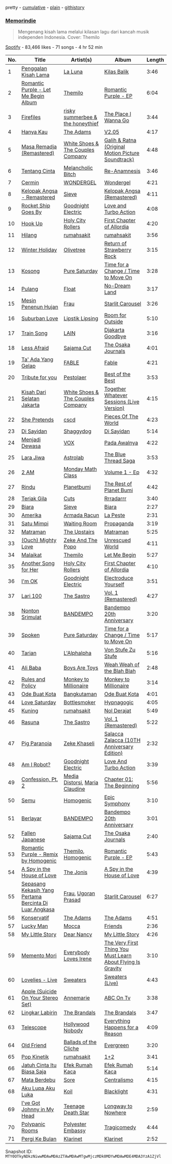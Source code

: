 pretty - [cumulative](/playlists/cumulative/37i9dQZF1DXaERaPeATJvJ.md) - [plain](/playlists/plain/37i9dQZF1DXaERaPeATJvJ) - [githistory](https://github.githistory.xyz/mackorone/spotify-playlist-archive/blob/main/playlists/plain/37i9dQZF1DXaERaPeATJvJ)

### [Memorindie](https://open.spotify.com/playlist/37i9dQZF1DXaERaPeATJvJ)

> Mengenang kisah lama melalui kilasan lagu dari kancah musik independen Indonesia\. Cover: Themilo

[Spotify](https://open.spotify.com/user/spotify) - 83,466 likes - 71 songs - 4 hr 52 min

| No. | Title | Artist(s) | Album | Length |
|---|---|---|---|---|
| 1 | [Penggalan Kisah Lama](https://open.spotify.com/track/6CgS033Lai60cUo17xKNUV) | [La Luna](https://open.spotify.com/artist/70vCC614T0CWhPaIjDo9Na) | [Kilas Balik](https://open.spotify.com/album/4dAo8QjTz9yvUGPgUUBn8p) | 3:46 |
| 2 | [Romantic Purple \- Let Me Begin Album](https://open.spotify.com/track/6JjYT1lxRn254qiQWrRXaJ) | [Themilo](https://open.spotify.com/artist/59sKn5XeA4AI4WdrlW25aS) | [Romantic Purple \- EP](https://open.spotify.com/album/2RJrXpRa29oFThJT95I0OO) | 6:04 |
| 3 | [Firefiles](https://open.spotify.com/track/4Vg4wDdSihxcGQhXHSEzMj) | [risky summerbee & the honeythief](https://open.spotify.com/artist/08nbcEsElBbqPXrXnPVYdy) | [The Place I Wanna Go](https://open.spotify.com/album/1EtoolKNgWx0OoIJNDtZWt) | 3:44 |
| 4 | [Hanya Kau](https://open.spotify.com/track/3UfR1fCPSLK4AXyl5QtKqN) | [The Adams](https://open.spotify.com/artist/0zuIBB0gRxp4i4E2gvrcoM) | [V2.05](https://open.spotify.com/album/72g5NvgwUJDA45iqYPltFG) | 4:17 |
| 5 | [Masa Remadja \(Remastered\)](https://open.spotify.com/track/0iVAkXQiLOb20NIfwLdTBe) | [White Shoes & The Couples Company](https://open.spotify.com/artist/5wm369wshLgPTaW2TDwkus) | [Galih & Ratna \(Original Motion Picture Soundtrack\)](https://open.spotify.com/album/0KBEON1Bmw2aQBAjNU2IFn) | 4:48 |
| 6 | [Tentang Cinta](https://open.spotify.com/track/2yQ7b1nWiSlhVr3c9kxZGB) | [Melancholic Bitch](https://open.spotify.com/artist/6xVkcJWlKGooyShOdqh7ZC) | [Re\-Anamnesis](https://open.spotify.com/album/6U17ll6J80hIzIijDmWu7U) | 3:46 |
| 7 | [Cermin](https://open.spotify.com/track/3QqEFHU2gPzV0nq277y9fK) | [WONDERGEL](https://open.spotify.com/artist/7kqRQuWrQEUJECtxamxmr3) | [Wondergel](https://open.spotify.com/album/0ljj3xlOQw965rlOFF5xnJ) | 4:21 |
| 8 | [Kelopak Angsa \- Remastered](https://open.spotify.com/track/0YyNk502FhwF3KjTbyAMsb) | [Sieve](https://open.spotify.com/artist/6UtGpQD2GgpZBkU3WlqcJB) | [Kelopak Angsa \(Remastered\)](https://open.spotify.com/album/4LLtGY51tbEFAxAT82dAjb) | 4:11 |
| 9 | [Rocket Ship Goes By](https://open.spotify.com/track/4t3xYJuEtE62BnjpkIlzdz) | [Goodnight Electric](https://open.spotify.com/artist/01mXW5OUPBFLlEDcYwD3zE) | [Love and Turbo Action](https://open.spotify.com/album/1ecP2zCsQt5tnXQjtT3Snd) | 4:08 |
| 10 | [Hook Up](https://open.spotify.com/track/7MiiJTXScerKHs4TkqXX1e) | [Holy City Rollers](https://open.spotify.com/artist/1xX7RmaDFxsvVtR9l8qJ4v) | [First Chapter of Allordia](https://open.spotify.com/album/7DVn7xIvYUsPGFjLwTeJff) | 4:20 |
| 11 | [Hilang](https://open.spotify.com/track/59be0zIdpIlGnpGBq17JB2) | [rumahsakit](https://open.spotify.com/artist/1Foqp2ngVCEaD2xKanB7QP) | [rumahsakit](https://open.spotify.com/album/6UGe4giZjoyqAku6wQaxdw) | 3:56 |
| 12 | [Winter Holiday](https://open.spotify.com/track/0IxXRtwQGRBZTEYPmG00Ag) | [Olivetree](https://open.spotify.com/artist/0YrrDoXzukjGeE16uxqQft) | [Return of Strawberry Rock](https://open.spotify.com/album/5PsgYpiJfgCwkbfRUL97B2) | 3:15 |
| 13 | [Kosong](https://open.spotify.com/track/0bwy5RyhiWUVMXRt4MOVFA) | [Pure Saturday](https://open.spotify.com/artist/0rewGqZI1o6eLWEgWo4Hyn) | [Time for a Change / Time to Move On](https://open.spotify.com/album/7lbJEFQEGUs1pBQfOcbdKV) | 3:28 |
| 14 | [Pulang](https://open.spotify.com/track/5Ge3e6dV4wsae8lDQQq8PY) | [Float](https://open.spotify.com/artist/1g7ocdBhmOogW1VAYBtgZf) | [No\-Dream Land](https://open.spotify.com/album/48T59PbJb3U3MHLS5UiuRX) | 3:17 |
| 15 | [Mesin Penenun Hujan](https://open.spotify.com/track/6WObOPPp4yKnwiL6abeA35) | [Frau](https://open.spotify.com/artist/57aIUWdoh4cKqfr78UksRS) | [Starlit Carousel](https://open.spotify.com/album/7xqaytUNMT0NZ14KMYAI1M) | 3:26 |
| 16 | [Suburban Love](https://open.spotify.com/track/5idywMLoczcnF9P3w26bTq) | [Lipstik Lipsing](https://open.spotify.com/artist/4TjOT7gITmHkn7X0NUEPhc) | [Room for Outside](https://open.spotify.com/album/6Zt1SG67JijuskYbTSwxDs) | 5:10 |
| 17 | [Train Song](https://open.spotify.com/track/7oEEo9d9ajxiwOyMnWnE67) | [LAIN](https://open.spotify.com/artist/7jl1uHLFhjyTBm7VhEJkfc) | [Djakarta Goodbye](https://open.spotify.com/album/1yBGzjyYGCLkPs9VwQh1qo) | 3:16 |
| 18 | [Less Afraid](https://open.spotify.com/track/3e88hGhAYY2aBh3YAhlyCz) | [Sajama Cut](https://open.spotify.com/artist/33lCWREMjKEXJHUMbSkZle) | [The Osaka Journals](https://open.spotify.com/album/43Prz8VTzCcSjELmqhoLUZ) | 4:01 |
| 19 | [Ta' Ada Yang Gelap](https://open.spotify.com/track/0csrfbjfJcRxCDcp4KzhDO) | [FABLE](https://open.spotify.com/artist/6GoEL7hKaBGHSLoDkcFMNm) | [Fable](https://open.spotify.com/album/3ItOraUy3QuOtiiWHAVFO9) | 4:21 |
| 20 | [Tribute for you](https://open.spotify.com/track/6DyR1o2aSYZhvJPwAVkjVX) | [Pestolaer](https://open.spotify.com/artist/1gpfHCNfV3ODeF7f6YfsSF) | [Best of the Best](https://open.spotify.com/album/0ywMYhZ1UwaSMvuIO2HiMI) | 3:53 |
| 21 | [Kisah Dari Selatan Jakarta](https://open.spotify.com/track/20qm0yBgr7ylY91vKp7SpY) | [White Shoes & The Couples Company](https://open.spotify.com/artist/5wm369wshLgPTaW2TDwkus) | [Together Whatever Sessions \(Live Version\)](https://open.spotify.com/album/0eXX7sZMrUItp9FT6FTWdl) | 4:15 |
| 22 | [She Pretends](https://open.spotify.com/track/7EBjzSq8dyhwZvNsDtdOjY) | [cscd](https://open.spotify.com/artist/7bKRgEFmYuAzF3xSbI5ftZ) | [Pieces Of The World](https://open.spotify.com/album/6tDKVE1hkmrXUD87JJe0F7) | 4:23 |
| 23 | [Di Sayidan](https://open.spotify.com/track/5lTnUb4IgWgsEiJseldpkM) | [Shaggydog](https://open.spotify.com/artist/0AjuoWaVVGH41iEhASaj2r) | [Di Sayidan](https://open.spotify.com/album/1UYpybR1fl9rAxK89RbCEH) | 5:14 |
| 24 | [Menjadi Dewasa](https://open.spotify.com/track/0GesyQ4yRafkQoXuA1VMcT) | [VOX](https://open.spotify.com/artist/0T90XEl0OLRsdEmE42DNLX) | [Pada Awalnya](https://open.spotify.com/album/5MHkgIcCWTujqjrwqgLZcq) | 4:22 |
| 25 | [Lara Jiwa](https://open.spotify.com/track/0sdb241qppgCn1Q918ujCn) | [Astrolab](https://open.spotify.com/artist/0wp0iMyEsrQjUDYSHXsSup) | [The Blue Thread Saga](https://open.spotify.com/album/3iob7TFfoadjFlKyeq4zun) | 3:53 |
| 26 | [2 AM](https://open.spotify.com/track/71x7IYQXrCv8Pd2CX39oQm) | [Monday Math Class](https://open.spotify.com/artist/2TEO3mpRZL9jXJakMGTF3J) | [Volume 1 \- Ep](https://open.spotify.com/album/6cHlFXEzCz5A4zIIy0hdNX) | 4:32 |
| 27 | [Rindu](https://open.spotify.com/track/3bgzKtiWqtUkzTQvvX7QQf) | [Planetbumi](https://open.spotify.com/artist/6Gowlt8jc4QjTj8bhDSbPI) | [The Rest of Planet Bumi](https://open.spotify.com/album/4nsL12Cl2TIugB7O9RAZjk) | 4:42 |
| 28 | [Teriak Gila](https://open.spotify.com/track/3O8aGQKFWHyq0UwJyzFtGG) | [Cuts](https://open.spotify.com/artist/6jnTaV0jKpS85zcC4ybsft) | [Rrradarrr](https://open.spotify.com/album/53HlDsygw2WROw5dc4vzt8) | 3:40 |
| 29 | [Biara](https://open.spotify.com/track/2G38QfmlWGmAnMISsx6EeV) | [Sieve](https://open.spotify.com/artist/6UtGpQD2GgpZBkU3WlqcJB) | [Biara](https://open.spotify.com/album/3v1Q7EALIjc7mB1PRVfDTQ) | 2:27 |
| 30 | [Amerika](https://open.spotify.com/track/4brj3kqJtL7DIiA7vxAbyy) | [Armada Racun](https://open.spotify.com/artist/4eQQrNIgQpYGk0MvdNHncq) | [La Peste](https://open.spotify.com/album/2ymuB5HHTqFqKDN6y2ADwa) | 2:31 |
| 31 | [Satu Mimpi](https://open.spotify.com/track/4xbWESPCXzpARtbmb5hqp5) | [Waiting Room](https://open.spotify.com/artist/720vBDH1DJ0UaLXmfTMs46) | [Propaganda](https://open.spotify.com/album/6qTGWkGYvVv3Y5HtJ10cpi) | 3:19 |
| 32 | [Matraman](https://open.spotify.com/track/6mvnlHczAMdRctsgfbA4tY) | [The Upstairs](https://open.spotify.com/artist/0EyRRRjkb75NnZx3G0JXul) | [Matraman](https://open.spotify.com/album/04W8ZfHK51vMEqT1Pjg32p) | 5:25 |
| 33 | [\(Ouch\) Mighty Love](https://open.spotify.com/track/6fKHg8pucl8ZFj07NVEBvk) | [Zeke And The Popo](https://open.spotify.com/artist/1NpRXY8edspDqltxFmbZ4j) | [Unrescued World](https://open.spotify.com/album/0knRYnWDxaU96s6cOEu8BF) | 4:11 |
| 34 | [Malaikat](https://open.spotify.com/track/3LBoldNcoz7ALLUGEieC6O) | [Themilo](https://open.spotify.com/artist/59sKn5XeA4AI4WdrlW25aS) | [Let Me Begin](https://open.spotify.com/album/0tqaPIvkArC3EZ8sYmkLAy) | 5:27 |
| 35 | [Another Song for Her](https://open.spotify.com/track/5wR3uyU7yPCQaDp2cSq9c7) | [Holy City Rollers](https://open.spotify.com/artist/1xX7RmaDFxsvVtR9l8qJ4v) | [First Chapter of Allordia](https://open.spotify.com/album/7DVn7xIvYUsPGFjLwTeJff) | 4:10 |
| 36 | [I'm OK](https://open.spotify.com/track/69xEITRbwTnRYEBGTdy3Kp) | [Goodnight Electric](https://open.spotify.com/artist/01mXW5OUPBFLlEDcYwD3zE) | [Electroduce Yourself](https://open.spotify.com/album/2BhBRPic40xAcJMKMt8Fzk) | 3:51 |
| 37 | [Lari 100](https://open.spotify.com/track/73X5FjXQtQHPCnZGc8UJxd) | [The Sastro](https://open.spotify.com/artist/4RcRA0H94M5m9D97A5jLD0) | [Vol\. 1 \(Remastered\)](https://open.spotify.com/album/3fw17ulJYKEQkDbWV3LTE0) | 4:27 |
| 38 | [Nonton Srimulat](https://open.spotify.com/track/43YNype2Bng8TrSkWD3htz) | [BANDEMPO](https://open.spotify.com/artist/0JKGXfROquGhxuydA0tvOx) | [Bandempo 20th Anniversary](https://open.spotify.com/album/2XO48VaowaWFOvY48Sia4y) | 3:20 |
| 39 | [Spoken](https://open.spotify.com/track/208KDxFGSAbH5ZYA1ktBuk) | [Pure Saturday](https://open.spotify.com/artist/0rewGqZI1o6eLWEgWo4Hyn) | [Time for a Change / Time to Move On](https://open.spotify.com/album/7lbJEFQEGUs1pBQfOcbdKV) | 5:17 |
| 40 | [Tarian](https://open.spotify.com/track/1QVHsfLzOrsoKJTbRnbWZS) | [L'Alphalpha](https://open.spotify.com/artist/46ipdIq678HcnKpQqYFPuh) | [Von Stufe Zu Stufe](https://open.spotify.com/album/3xBAgVZ2bjZeUbRmO4CMUH) | 5:16 |
| 41 | [Ali Baba](https://open.spotify.com/track/7hyVSfiu8VEKYh2l8eAiIb) | [Boys Are Toys](https://open.spotify.com/artist/1b2zga59ICvBeqJ9uuxuu5) | [Weah Weah of the Blah Blah](https://open.spotify.com/album/5W6e1kRTkcmSQPNPiEeYCI) | 2:48 |
| 42 | [Rules and Policy](https://open.spotify.com/track/0pJAkqb1ZHCdxohhD7M5w8) | [Monkey to Millionaire](https://open.spotify.com/artist/3CvmuoTHGPRoQLO4N64C98) | [Monkey to Millionaire](https://open.spotify.com/album/4pNR7Opym7bbZdBcDgf8DY) | 3:14 |
| 43 | [Ode Buat Kota](https://open.spotify.com/track/2jkubtUODXk1fbYFx4z9US) | [Bangkutaman](https://open.spotify.com/artist/241HQhMPjYIvEBJgh78302) | [Ode Buat Kota](https://open.spotify.com/album/00c4Anc1uWsQCVijdCTJwB) | 4:01 |
| 44 | [Love Saturday](https://open.spotify.com/track/24unKxTtjxhMSIJ64XbFCS) | [Bottlesmoker](https://open.spotify.com/artist/16MalIQgGrZWovgflIVr0I) | [Hypnagogic](https://open.spotify.com/album/2feY3htG1EXcmCBTfyLE5F) | 4:05 |
| 45 | [Kuning](https://open.spotify.com/track/5vIXRsAZwa8uvXBhTNWTiK) | [rumahsakit](https://open.spotify.com/artist/1Foqp2ngVCEaD2xKanB7QP) | [Nol Derajat](https://open.spotify.com/album/79HenduAxtzqwIznxHKJ8F) | 5:49 |
| 46 | [Rasuna](https://open.spotify.com/track/53osj6QMqLcS0hri9bcrsz) | [The Sastro](https://open.spotify.com/artist/4RcRA0H94M5m9D97A5jLD0) | [Vol\. 1 \(Remastered\)](https://open.spotify.com/album/3fw17ulJYKEQkDbWV3LTE0) | 5:22 |
| 47 | [Pig Paranoia](https://open.spotify.com/track/4ynxHnSWd8VGoocpWpSvTT) | [Zeke Khaseli](https://open.spotify.com/artist/3XBY4eyiy1tI1SKwkvWokU) | [Salacca Zalacca \(10TH Anniversary Edition\)](https://open.spotify.com/album/37vmU4bxRfyjWokSMH5rWW) | 2:32 |
| 48 | [Am I Robot?](https://open.spotify.com/track/5ctYnyGG80tnqygzIAAVhD) | [Goodnight Electric](https://open.spotify.com/artist/01mXW5OUPBFLlEDcYwD3zE) | [Love And Turbo Action](https://open.spotify.com/album/10Mz59hmubT7MRukNG29OA) | 3:39 |
| 49 | [Confession, Pt\. 2](https://open.spotify.com/track/1KJDoezH79kJuyYIjOaD4J) | [Media Distorsi](https://open.spotify.com/artist/0lPD0oAckOuHRAq9CsxqEz), [Maria Claudine](https://open.spotify.com/artist/2dQVm4j9XcZF1ZbCGT55mF) | [Chapter 01: The Beginning](https://open.spotify.com/album/34GK92dwjZYXYPza1Uettt) | 5:56 |
| 50 | [Semu](https://open.spotify.com/track/1h3HK2bwZ5TEgBB3A06L6i) | [Homogenic](https://open.spotify.com/artist/1MqptwxFPHFg3RwJryKono) | [Epic Symphony](https://open.spotify.com/album/75CIJQq7AocsTVcnYdEERz) | 3:10 |
| 51 | [Berlayar](https://open.spotify.com/track/2vGdIDuFo0EKPxywKCyWpu) | [BANDEMPO](https://open.spotify.com/artist/0JKGXfROquGhxuydA0tvOx) | [Bandempo 20th Anniversary](https://open.spotify.com/album/2XO48VaowaWFOvY48Sia4y) | 3:01 |
| 52 | [Fallen Japanese](https://open.spotify.com/track/2b5zeSMZrwA9ygkrG5Kc5E) | [Sajama Cut](https://open.spotify.com/artist/33lCWREMjKEXJHUMbSkZle) | [The Osaka Journals](https://open.spotify.com/album/43Prz8VTzCcSjELmqhoLUZ) | 2:40 |
| 53 | [Romantic Purple \- Remix by Homogenic](https://open.spotify.com/track/0C46prnZtnlbCRiAoE9rXf) | [Themilo](https://open.spotify.com/artist/59sKn5XeA4AI4WdrlW25aS), [Homogenic](https://open.spotify.com/artist/1MqptwxFPHFg3RwJryKono) | [Romantic Purple \- EP](https://open.spotify.com/album/2RJrXpRa29oFThJT95I0OO) | 5:43 |
| 54 | [A Spy in the House of Love](https://open.spotify.com/track/6Um6kOVCAV2LdFUAEWXgyS) | [The Jonis](https://open.spotify.com/artist/5Pq2ik6ubF4yTY3BcTsDqb) | [A Spy in the House of Love](https://open.spotify.com/album/2GvKZUcqklr89phbizRh7M) | 4:39 |
| 55 | [Sepasang Kekasih Yang Pertama Bercinta Di Luar Angkasa](https://open.spotify.com/track/7pXbfo5RqiKu8ojg6qJCpX) | [Frau](https://open.spotify.com/artist/57aIUWdoh4cKqfr78UksRS), [Ugoran Prasad](https://open.spotify.com/artist/0pLLozVOEXjYuEu4c4vuE8) | [Starlit Carousel](https://open.spotify.com/album/7xqaytUNMT0NZ14KMYAI1M) | 6:27 |
| 56 | [Konservatif](https://open.spotify.com/track/7qUkZhXym0LCTdcmwhGO3b) | [The Adams](https://open.spotify.com/artist/0zuIBB0gRxp4i4E2gvrcoM) | [The Adams](https://open.spotify.com/album/78DE7OzE8yFEcfkGQ7L024) | 4:51 |
| 57 | [Lucky Man](https://open.spotify.com/track/4bT1XPdIz61IdDUXUwIXvj) | [Mocca](https://open.spotify.com/artist/7jm6MsWHPzZETR9JkAVaQQ) | [Friends](https://open.spotify.com/album/4UktwuqbTJJFnsuDhkf7kb) | 2:36 |
| 58 | [My Little Story](https://open.spotify.com/track/3nKRkZdG3jV15pkHfy9SB9) | [Dear Nancy](https://open.spotify.com/artist/74An0zaPQxQ2PeiPyoSeXQ) | [My Little Story](https://open.spotify.com/album/6CF9WbcbO7k338T2e3g9iG) | 4:26 |
| 59 | [Memento Mori](https://open.spotify.com/track/4h1V3EVBYFin06loiFlWfK) | [Everybody Loves Irene](https://open.spotify.com/artist/2P7CyetvRetf7Lp4unDRoY) | [The Very First Thing You Must Learn About Flying Is Gravity](https://open.spotify.com/album/3AlH5nivhVfwEQxrZeAmS7) | 3:10 |
| 60 | [Lovelies \- Live](https://open.spotify.com/track/2s9kJ7sZHgozm1cXqqtCTN) | [Sweaters](https://open.spotify.com/artist/24wCIVc6T6hmBCjJ8aiAKl) | [Sweaters \(Live\)](https://open.spotify.com/album/45QGhx0C4sVXp60VoRhkIE) | 4:43 |
| 61 | [Apple \(Suicide On Your Stereo Set\)](https://open.spotify.com/track/2YsfSIc88U6nIqWqDTxiDG) | [Annemarie](https://open.spotify.com/artist/510UvK3f9UNOBh4CNZuSoJ) | [ABC On Tv](https://open.spotify.com/album/712iSMC4r6ANdkzBCkqAz3) | 3:38 |
| 62 | [Lingkar Labirin](https://open.spotify.com/track/42NbG3uuS0tz4jkSL5onlL) | [The Brandals](https://open.spotify.com/artist/2m4svlAq5bNKN5MS4uS5gh) | [The Brandals](https://open.spotify.com/album/7umiNnEcvqhsCLFGmc1QDO) | 3:47 |
| 63 | [Telescope](https://open.spotify.com/track/4W9qZ9HziEYeBkBGExW7e9) | [Hollywood Nobody](https://open.spotify.com/artist/227hPsCkg7IeGxtgboqx62) | [Everything Happens for a Reason](https://open.spotify.com/album/4sCtz1eFV9MKR1TeDf0fIX) | 4:09 |
| 64 | [Old Friend](https://open.spotify.com/track/6hGV9A3qjB3nBzLCXM4sPV) | [Ballads of the Cliche](https://open.spotify.com/artist/7fNOUKLAwWlOMfv3uAW3RD) | [Evergreen](https://open.spotify.com/album/73hSLzBNglYCR8TvyXJans) | 3:20 |
| 65 | [Pop Kinetik](https://open.spotify.com/track/5g2V3uYWkLJJYFDPsny0La) | [rumahsakit](https://open.spotify.com/artist/1Foqp2ngVCEaD2xKanB7QP) | [1+2](https://open.spotify.com/album/5XepVOJPD8w4yF9SaKduLG) | 3:41 |
| 66 | [Jatuh Cinta Itu Biasa Saja](https://open.spotify.com/track/0IrujRv0WMILH3wlFKndh6) | [Efek Rumah Kaca](https://open.spotify.com/artist/3uSvD31crYEsBLuiAFD02b) | [Efek Rumah Kaca](https://open.spotify.com/album/5PENwZWWNzHhPfYcvvv2Kf) | 5:14 |
| 67 | [Mata Berdebu](https://open.spotify.com/track/0ffIV3en4DBNZUlPXQQrRH) | [Sore](https://open.spotify.com/artist/175PwHedjMlt2ujXwfX64A) | [Centralismo](https://open.spotify.com/album/4cgfCWFWpaUsbNouFsKdsr) | 4:15 |
| 68 | [Aku Lupa Aku Luka](https://open.spotify.com/track/3kBV8olpppGCIbhrh8TV6o) | [Koil](https://open.spotify.com/artist/4fhtyRoHvmNjXDIr7jCW0A) | [Blacklight](https://open.spotify.com/album/6EaWZ06yNvOjeaCY0aSz15) | 4:31 |
| 69 | [I've Got Johnny in My Head](https://open.spotify.com/track/5QPa0rmNEhWGjOChRu5EYS) | [Teenage Death Star](https://open.spotify.com/artist/0IawwTkzo4Y48AuJawFBCE) | [Longway to Nowhere](https://open.spotify.com/album/49y6mQksPVUliQNHhULU8n) | 2:59 |
| 70 | [Polypanic Rooms](https://open.spotify.com/track/1KER62no0SGNgvsnnpAb7M) | [Polyester Embassy](https://open.spotify.com/artist/2jbc5JbKhDkmzXj1LlmEq4) | [Tragicomedy](https://open.spotify.com/album/3VGTuyIULOBTiDkcyB0sFN) | 4:44 |
| 71 | [Pergi Ke Bulan](https://open.spotify.com/track/5ucDkQKPniJlwTVMCQOvj1) | [Klarinet](https://open.spotify.com/artist/5W8Z7MYHJ3JML7lWVUHcY2) | [Klarinet](https://open.spotify.com/album/4ui8LbRdGOFtZu0T7NHbQM) | 2:52 |

Snapshot ID: `MTY0OTkyNDkzNiwwMDAwMDAzZTAwMDAwMTgwMjczMDk0MDYwMDAwMDE4MDA3YzA1ZjVl`
